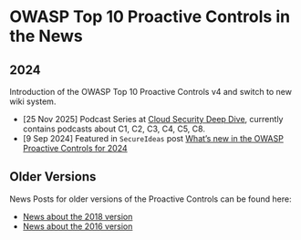 # OWASP Top 10 Proactive Controls in the News

## 2024

Introduction of the OWASP Top 10 Proactive Controls v4 and switch to new wiki system.

- \[25 Nov 2025\] Podcast Series at [Cloud Security Deep Dive](https://cloudsecuritydeepdive.com/), currently contains podcasts about C1, C2, C3, C4, C5, C8.
- \[9 Sep 2024\] Featured in `SecureIdeas` post [What’s new in the OWASP Proactive Controls for 2024](https://www.secureideas.com/blog/whats-new-in-the-owasp-proactive-controls-for-2024)

## Older Versions

News Posts for older versions of the Proactive Controls can be found here:

- [News about the 2018 version](./../../2018/in-the-news.md)
- [News about the 2016 version](./../../2016/in-the-news.md)
